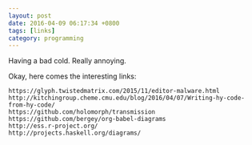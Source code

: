 ```yaml
---
layout: post
date: 2016-04-09 06:17:34 +0800
tags: [links]
category: programming
---
```


Having a bad cold. Really annoying.

Okay, here comes the interesting links:

```
https://glyph.twistedmatrix.com/2015/11/editor-malware.html
http://kitchingroup.cheme.cmu.edu/blog/2016/04/07/Writing-hy-code-from-hy-code/
https://github.com/holomorph/transmission
https://github.com/bergey/org-babel-diagrams
http://ess.r-project.org/
http://projects.haskell.org/diagrams/
```
